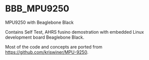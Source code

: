 # BBB_MPU9250
MPU9250 with Beaglebone Black

Contains Self Test, AHRS fusino demostration with embedded Linux development board Beaglebone Black.

Most of the code and concepts are ported from https://github.com/kriswiner/MPU-9250.
